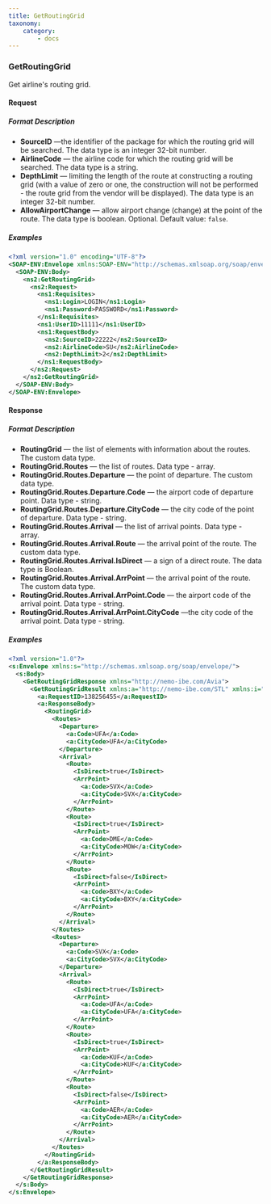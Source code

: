 ```yaml
---
title: GetRoutingGrid
taxonomy:
    category:
        - docs
---
```


### GetRoutingGrid

Get airline's routing grid.

#### Request

##### Format Description

-   **SourceID** —the identifier of the package for which the routing grid will be searched. The data type is an integer 32-bit number.
-   **AirlineCode** — the airline code for which the routing grid will be searched. The data type is a string.
-   **DepthLimit** — limiting the length of the route at constructing a routing grid (with a value of zero or one, the construction will not be performed - the route grid from the vendor will be displayed). The data type is an integer 32-bit number.
-   **AllowAirportChange** — allow airport change (change) at the point of the route. The data type is boolean. Optional. Default value: <code>false</code>.

##### Examples

```xml
<?xml version="1.0" encoding="UTF-8"?>
<SOAP-ENV:Envelope xmlns:SOAP-ENV="http://schemas.xmlsoap.org/soap/envelope/" xmlns:ns1="http://nemo-ibe.com/STL" xmlns:ns2="http://nemo-ibe.com/Avia">
  <SOAP-ENV:Body>
    <ns2:GetRoutingGrid>
      <ns2:Request>
        <ns1:Requisites>
          <ns1:Login>LOGIN</ns1:Login>
          <ns1:Password>PASSWORD</ns1:Password>
        </ns1:Requisites>
        <ns1:UserID>11111</ns1:UserID>
        <ns1:RequestBody>
          <ns2:SourceID>22222</ns2:SourceID>
          <ns2:AirlineCode>SU</ns2:AirlineCode>
          <ns2:DepthLimit>2</ns2:DepthLimit>
        </ns1:RequestBody>
      </ns2:Request>
    </ns2:GetRoutingGrid>
  </SOAP-ENV:Body>
</SOAP-ENV:Envelope>
```

#### Response

##### Format Description


-   **RoutingGrid** — the list of elements with information about the routes. The custom data type.
-   **RoutingGrid.Routes** — the list of routes. Data type - array.
-   **RoutingGrid.Routes.Departure** — the point of departure. The custom data type.
-   **RoutingGrid.Routes.Departure.Code** — the airport code of departure point. Data type - string.
-   **RoutingGrid.Routes.Departure.CityCode** — the city code of the point of departure. Data type - string.
-   **RoutingGrid.Routes.Arrival** — the list of  arrival points. Data type - array.
-   **RoutingGrid.Routes.Arrival.Route** — the arrival point of the route. The custom data type.
-   **RoutingGrid.Routes.Arrival.IsDirect** — a sign of a direct route. The data type is Boolean.
-   **RoutingGrid.Routes.Arrival.ArrPoint** — the arrival point of the route. The custom data type.
-   **RoutingGrid.Routes.Arrival.ArrPoint.Code** — the airport code of the arrival point. Data type - string.
-   **RoutingGrid.Routes.Arrival.ArrPoint.CityCode** —the city code of the arrival point. Data type - string.

##### Examples
```xml
<?xml version="1.0"?>
<s:Envelope xmlns:s="http://schemas.xmlsoap.org/soap/envelope/">
  <s:Body>
    <GetRoutingGridResponse xmlns="http://nemo-ibe.com/Avia">
      <GetRoutingGridResult xmlns:a="http://nemo-ibe.com/STL" xmlns:i="http://www.w3.org/2001/XMLSchema-instance">
        <a:RequestID>138256455</a:RequestID>
        <a:ResponseBody>
          <RoutingGrid>
            <Routes>
              <Departure>
                <a:Code>UFA</a:Code>
                <a:CityCode>UFA</a:CityCode>
              </Departure>
              <Arrival>
                <Route>
                  <IsDirect>true</IsDirect>
                  <ArrPoint>
                    <a:Code>SVX</a:Code>
                    <a:CityCode>SVX</a:CityCode>
                  </ArrPoint>
                </Route>
                <Route>
                  <IsDirect>true</IsDirect>
                  <ArrPoint>
                    <a:Code>DME</a:Code>
                    <a:CityCode>MOW</a:CityCode>
                  </ArrPoint>
                </Route>
                <Route>
                  <IsDirect>false</IsDirect>
                  <ArrPoint>
                    <a:Code>BXY</a:Code>
                    <a:CityCode>BXY</a:CityCode>
                  </ArrPoint>
                </Route>
              </Arrival>
            </Routes>
            <Routes>
              <Departure>
                <a:Code>SVX</a:Code>
                <a:CityCode>SVX</a:CityCode>
              </Departure>
              <Arrival>
                <Route>
                  <IsDirect>true</IsDirect>
                  <ArrPoint>
                    <a:Code>UFA</a:Code>
                    <a:CityCode>UFA</a:CityCode>
                  </ArrPoint>
                </Route>
                <Route>
                  <IsDirect>true</IsDirect>
                  <ArrPoint>
                    <a:Code>KUF</a:Code>
                    <a:CityCode>KUF</a:CityCode>
                  </ArrPoint>
                </Route>
                <Route>
                  <IsDirect>false</IsDirect>
                  <ArrPoint>
                    <a:Code>AER</a:Code>
                    <a:CityCode>AER</a:CityCode>
                  </ArrPoint>
                </Route>
              </Arrival>
            </Routes>
          </RoutingGrid>
        </a:ResponseBody>
      </GetRoutingGridResult>
    </GetRoutingGridResponse>
  </s:Body>
</s:Envelope>
```
    